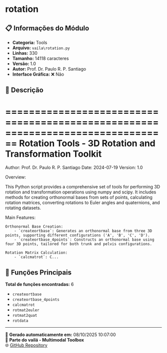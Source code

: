 # rotation

## 📋 Informações do Módulo

- **Categoria:** Tools
- **Arquivo:** `vaila\rotation.py`
- **Linhas:** 330
- **Tamanho:** 14118 caracteres
- **Versão:** 1.0
- **Autor:** Prof. Dr. Paulo R. P. Santiago
- **Interface Gráfica:** ❌ Não

## 📖 Descrição


================================================================================
Rotation Tools - 3D Rotation and Transformation Toolkit
================================================================================
Author: Prof. Dr. Paulo R. P. Santiago
Date: 2024-07-19
Version: 1.0

Overview:

This Python script provides a comprehensive set of tools for performing 3D rotation and transformation operations using numpy and scipy. It includes methods for creating orthonormal bases from sets of points, calculating rotation matrices, converting rotations to Euler angles and quaternions, and rotating datasets.

Main Features:

    Orthonormal Base Creation:
        - `createortbase`: Generates an orthonormal base from three 3D points, supporting different configurations ('A', 'B', 'C', 'D').
        - `createortbase_4points`: Constructs an orthonormal base using four 3D points, tailored for both trunk and pelvis configurations.

    Rotation Matrix Calculation:
        - `calcmatrot`: C...

## 🔧 Funções Principais

**Total de funções encontradas:** 6

- `createortbase`
- `createortbase_4points`
- `calcmatrot`
- `rotmat2euler`
- `rotmat2quat`
- `rotdata`




---

📅 **Gerado automaticamente em:** 08/10/2025 10:07:00  
🔗 **Parte do vailá - Multimodal Toolbox**  
🌐 [GitHub Repository](https://github.com/vaila-multimodaltoolbox/vaila)
